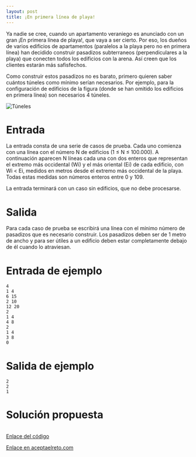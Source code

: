 ```yaml
---
layout: post
title: ¡En primera línea de playa!
---
```


Ya nadie se cree, cuando un apartamento veraniego es anunciado con un gran ¡En primera línea de playa!, que vaya a ser cierto. Por eso, los dueños de varios edificios de apartamentos (paralelos a la playa pero no en primera línea) han decidido construir pasadizos subterraneos (perpendiculares a la playa) que conecten todos los edificios con la arena. Así creen que los clientes estarán más safisfechos.

Como construir estos pasadizos no es barato, primero quieren saber cuántos túneles como mínimo serían necesarios. Por ejemplo, para la configuración de edificios de la figura (donde se han omitido los edificios en primera línea) son necesarios 4 túneles.

![Túneles](https://www.aceptaelreto.com/pub/problems/v003/29/st/statements/Spanish/edificiosTuneles.svg)

# Entrada

La entrada consta de una serie de casos de prueba. Cada uno comienza con una línea con el número N de edificios (1 ≤ N ≤ 100.000). A continuación aparecen N líneas cada una con dos enteros que representan el extremo más occidental (Wi) y el más oriental (Ei) de cada edificio, con Wi < Ei, medidos en metros desde el extremo más occidental de la playa. Todas estas medidas son números enteros entre 0 y 109.

La entrada terminará con un caso sin edificios, que no debe procesarse.

# Salida

Para cada caso de prueba se escribirá una línea con el mínimo número de pasadizos que es necesario construir. Los pasadizos deben ser de 1 metro de ancho y para ser útiles a un edificio deben estar completamente debajo de él cuando lo atraviesan.

# Entrada de ejemplo

```
4
1 4
6 15
2 10
12 20
2
1 4
4 8
2
1 4
3 8
0
```

# Salida de ejemplo

```
2
2
1
```
# Solución propuesta

``` python


```

[Enlace del código](https://github.com/israelem/aceptaelreto/blob/master/codes/2017-11-27-playa.py)

[Enlace en aceptaelreto.com](https://www.aceptaelreto.com/problem/statement.php?id=329)
